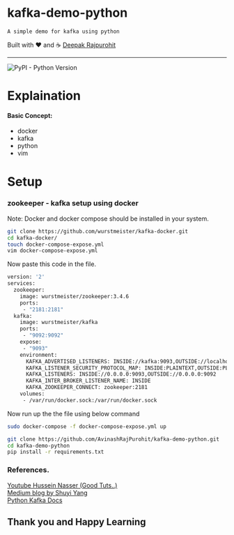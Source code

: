 # kafka-demo-python

```
A simple demo for kafka using python
```

Built with ❤︎ and :coffee: [Deepak Rajpurohit](https://github.com/AvinashRajPurohit)

---

![PyPI - Python Version](https://img.shields.io/pypi/pyversions/Django.svg) 


# Explaination
#### Basic Concept:
- docker
- kafka
- python
- vim


# Setup

### zookeeper - kafka setup using docker
Note: Docker and docker compose should be installed in your system.

```bash
git clone https://github.com/wurstmeister/kafka-docker.git 
cd kafka-docker/
touch docker-compose-expose.yml
vim docker-compose-expose.yml
```


Now paste this code in the file.


```bash
version: '2'
services:
  zookeeper:
    image: wurstmeister/zookeeper:3.4.6
    ports:
     - "2181:2181"
  kafka:
    image: wurstmeister/kafka
    ports:
     - "9092:9092"
    expose:
     - "9093"
    environment:
      KAFKA_ADVERTISED_LISTENERS: INSIDE://kafka:9093,OUTSIDE://localhost:9092
      KAFKA_LISTENER_SECURITY_PROTOCOL_MAP: INSIDE:PLAINTEXT,OUTSIDE:PLAINTEXT
      KAFKA_LISTENERS: INSIDE://0.0.0.0:9093,OUTSIDE://0.0.0.0:9092
      KAFKA_INTER_BROKER_LISTENER_NAME: INSIDE
      KAFKA_ZOOKEEPER_CONNECT: zookeeper:2181
    volumes:
     - /var/run/docker.sock:/var/run/docker.sock
```


Now run up the the file using below command

```bash
sudo docker-compose -f docker-compose-expose.yml up
```

```bash
git clone https://github.com/AvinashRajPurohit/kafka-demo-python.git
cd kafka-demo-python
pip install -r requirements.txt
```

### References.
[Youtube Hussein Nasser (Good Tuts..)](https://youtube.com/channel/UC_ML5xP23TOWKUcc-oAE_Eg) <br>
[Medium blog by Shuyi Yang](https://towardsdatascience.com/kafka-docker-python-408baf0e1088) <br>
[Python Kafka Docs](https://kafka-python.readthedocs.io/en/master/) <br>

## Thank you and Happy Learning